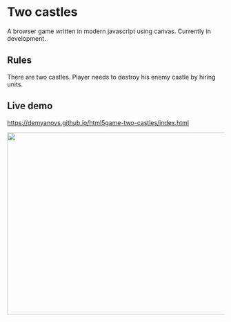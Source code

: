 # Two castles

A browser game written in modern javascript using canvas.
Currently in development.

## Rules
There are two castles. Player needs to destroy his enemy castle by hiring units.

## Live demo
https://demyanovs.github.io/html5game-two-castles/index.html 

<img width="800" height="422" src="https://demyanovs.github.io/html5game-two-castles/images/screen_01.png">
